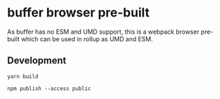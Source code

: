 # buffer browser pre-built

As buffer has no ESM and UMD support, this is a webpack browser pre-built which can be used in rollup as UMD and ESM.

## Development

```
yarn build
```

```
npm publish --access public
```
